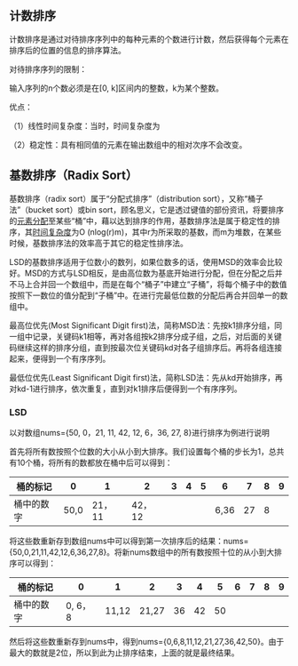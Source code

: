 ## 计数排序

计数排序是通过对待排序序列中的每种元素的个数进行计数，然后获得每个元素在排序后的位置的信息的排序算法。

对待排序序列的限制：

输入序列的n个数必须是在[0, k]区间内的整数，k为某个整数。

优点：

（1）线性时间复杂度：当时，时间复杂度为

（2）稳定性：具有相同值的元素在输出数组中的相对次序不会改变。



## 基数排序（Radix Sort）

基数排序（radix sort）属于“分配式排序”（distribution sort），又称“桶子法”（bucket sort）或bin sort，顾名思义，它是透过键值的部份资讯，将要排序的[元素分配](https://baike.baidu.com/item/元素分配/2107419)至某些“桶”中，藉以达到排序的作用，基数排序法是属于稳定性的排序，其[时间复杂度](https://baike.baidu.com/item/时间复杂度/1894057)为O (nlog(r)m)，其中r为所采取的基数，而m为堆数，在某些时候，基数排序法的效率高于其它的稳定性排序法。



LSD的基数排序适用于位数小的数列，如果位数多的话，使用MSD的效率会比较好。MSD的方式与LSD相反，是由高位数为基底开始进行分配，但在分配之后并不马上合并回一个数组中，而是在每个“桶子”中建立“子桶”，将每个桶子中的数值按照下一数位的值分配到“子桶”中。在进行完最低位数的分配后再合并回单一的数组中。



最高位优先(Most Significant Digit first)法，简称MSD法：先按k1排序分组，同一组中记录，关键码k1相等，再对各组按k2排序分成子组，之后，对后面的关键码继续这样的排序分组，直到按最次位关键码kd对各子组排序后。再将各组连接起来，便得到一个有序序列。

最低位优先(Least Significant Digit first)法，简称LSD法：先从kd开始排序，再对kd-1进行排序，依次重复，直到对k1排序后便得到一个有序序列。



### LSD

以对数组nums={50, 0，21, 11, 42, 12, 6，36, 27, 8}进行排序为例进行说明

首先将所有数按照个位数的大小从小到大排序。我们设置每个桶的步长为1，总共有10个桶，将所有的数都放在桶中后可以得到：

| 桶的标记   | 0    | 1      | 2      | 3    | 4    | 5    | 6    | 7    | 8    | 9    |
| ---------- | ---- | ------ | ------ | ---- | ---- | ---- | ---- | ---- | ---- | ---- |
| 桶中的数字 | 50,0 | 21，11 | 42，12 |      |      |      | 6,36 | 27   | 8    |      |

将这些数重新存到数组nums中可以得到第一次排序后的结果：nums={50,0,21,11,42,12,6,36,27,8}。将新nums数组中的所有数按照十位的从小到大排序可以得到：

| 桶的标记   | 0       | 1     | 2     | 3    | 4    | 5    | 6    | 7    | 8    | 9    |
| ---------- | ------- | ----- | ----- | ---- | ---- | ---- | ---- | ---- | ---- | ---- |
| 桶中的数字 | 0, 6，8 | 11,12 | 21,27 | 36   | 42   | 50   |      |      |      |      |

然后将这些数重新存到nums中，得到nums={0,6,8,11,12,21,27,36,42,50}。由于最大的数就是2位，所以到此为止排序结束，上面的就是最终结果。
